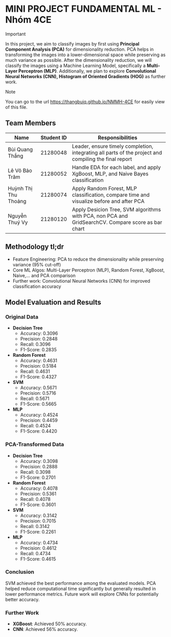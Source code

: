 # MINI PROJECT FUNDAMENTAL ML - Nhóm 4CE

> [!IMPORTANT]
> In this project, we aim to classify images by first using **Principal Component Analysis (PCA)** for dimensionality reduction. PCA helps in transforming the images into a lower-dimensional space while preserving as much variance as possible. After the dimensionality reduction, we will classify the images using a Machine Learning Model, specifically a **Multi-Layer Perceptron (MLP)**. Additionally, we plan to explore **Convolutional Neural Networks (CNN), Histogram of Oriented Gradients (HOG)** as further work.

> [!NOTE]
> You can go to the url https://thangbuiq.github.io/NMMH-4CE for easily view of this file.

## Team Members

| Name               | Student ID | Responsibilities                                                                                   |
|--------------------|------------|----------------------------------------------------------------------------------------------------|
| Bùi Quang Thắng   | 21280048   | Leader, ensure timely completion, integrating all parts of the project and compiling the final report |
| Lê Võ Bảo Trâm     | 21280052   | Handle EDA for each label, and apply XgBoost, MLP, and Naive Bayes classification                     |
| Huỳnh Thị Thu Thoảng | 21280074  | Apply Random Forest, MLP classification, compare time and visualize before and after PCA  |
| Nguyễn Thuý Vy     | 21280120   | Apply Desicion Tree, SVM algorithms with PCA, non PCA and GridSearchCV. Compare score as bar chart    |

## Methodology tl;dr

- Feature Engineering: PCA to reduce the dimensionality while preserving variance (95% cut-off)
- Core ML Algos: Multi-Layer Perceptron (MLP), Random Forest, XgBoost, Naive,... and PCA comparison
- Further work: Convolutional Neural Networks (CNN) for improved classification accuracy

## Model Evaluation and Results

### Original Data
- **Decision Tree**
  - Accuracy: 0.3096
  - Precision: 0.2848
  - Recall: 0.3096
  - F1-Score: 0.2835
- **Random Forest**
  - Accuracy: 0.4631
  - Precision: 0.5184
  - Recall: 0.4631
  - F1-Score: 0.4327
- **SVM**
  - Accuracy: 0.5671
  - Precision: 0.5716
  - Recall: 0.5671
  - F1-Score: 0.5665
- **MLP**
  - Accuracy: 0.4524
  - Precision: 0.4459
  - Recall: 0.4524
  - F1-Score: 0.4420

### PCA-Transformed Data
- **Decision Tree**
  - Accuracy: 0.3098
  - Precision: 0.2888
  - Recall: 0.3098
  - F1-Score: 0.2701
- **Random Forest**
  - Accuracy: 0.4078
  - Precision: 0.5361
  - Recall: 0.4078
  - F1-Score: 0.3601
- **SVM**
  - Accuracy: 0.3142
  - Precision: 0.7015
  - Recall: 0.3142
  - F1-Score: 0.2261
- **MLP**
  - Accuracy: 0.4734
  - Precision: 0.4612
  - Recall: 0.4734
  - F1-Score: 0.4615

### Conclusion
SVM achieved the best performance among the evaluated models. PCA helped reduce computational time significantly but generally resulted in lower performance metrics. Future work will explore CNNs for potentially better accuracy.

### Further Work
- **XGBoost**: Achieved 50% accuracy.
- **CNN**: Achieved 56% accuracy.
